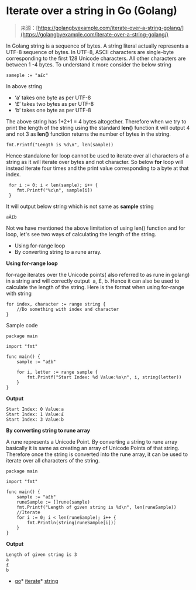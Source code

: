 <!--yml
category: 未分类
date: 2024-10-13 06:20:46
-->

# Iterate over a string in Go (Golang)

> 来源：[https://golangbyexample.com/iterate-over-a-string-golang/](https://golangbyexample.com/iterate-over-a-string-golang/)

In Golang string is a sequence of bytes. A string literal actually represents a UTF-8 sequence of bytes. In UTF-8, ASCII characters are single-byte corresponding to the first 128 Unicode characters. All other characters are between 1 -4 bytes. To understand it more consider the below string

```
sameple := "a£c"
```

In above string

*   ‘a’ takes one byte as per UTF-8
*   ‘£’ takes two bytes as per UTF-8
*   ‘b’ takes one byte as per UTF-8

The above string has 1+2+1 = 4 bytes altogether. Therefore when we try to print the length of the string using the standard **len()** function it will output 4 and not 3 as **len()** function returns the number of bytes in the string.

```
fmt.Printf("Length is %d\n", len(sample))
```

Hence standalone for loop cannot be used to iterate over all characters of a string as it will iterate over bytes and not character. So below **for** loop will instead iterate four times and the print value corresponding to a byte at that index.

```
 for i := 0; i < len(sample); i++ {
    fmt.Printf("%c\n", sample[i])
 }
```

It will output below string which is not same as **sample** string

```
aÂ£b
```

Not we have mentioned the above limitation of using len() function and for loop, let's see two ways of calculating the length of the string.

*   Using for-range loop
*   By converting string to a rune array.

**Using for-range loop**

for-rage iterates over the Unicode points( also referred to as rune in golang) in a string and will correctly output  a, £, b. Hence it can also be used to calculate the length of the string. Here is the format when using for-range with string

```
for index, character := range string {
    //Do something with index and character
}
```

Sample code

```
package main

import "fmt"

func main() {
    sample := "a£b"

    for i, letter := range sample {
        fmt.Printf("Start Index: %d Value:%s\n", i, string(letter))
    }
}
```

**Output**

```
Start Index: 0 Value:a
Start Index: 1 Value:£
Start Index: 3 Value:b
```

**By converting string to rune array**

A rune represents a Unicode Point. By converting a string to rune array basically it is same as creating an array of Unicode Points of that string. Therefore once the string is converted into the rune array, it can be used to iterate over all characters of the string.

```
package main

import "fmt"

func main() {
    sample := "a£b"
    runeSample := []rune(sample)
    fmt.Printf("Length of given string is %d\n", len(runeSample))
    //Iterate
    for i := 0; i < len(runeSample); i++ {
        fmt.Println(string(runeSample[i]))
    }
}
```

**Output**

```
Length of given string is 3
a
£
b
```

*   [go](https://golangbyexample.com/tag/go/)*   [iterate](https://golangbyexample.com/tag/iterate/)*   [string](https://golangbyexample.com/tag/string/)
